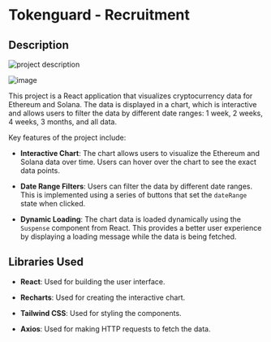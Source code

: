 # Tokenguard - Recruitment

## Description

![project description](https://github.com/AdamShymanski/tokenguard/assets/45077552/873ec936-3666-4bc7-9b2f-62d7e1f5f573)

![image](https://github.com/AdamShymanski/tokenguard/assets/45077552/1cf930bd-1c71-4f50-a0dc-b1974dce8480)



This project is a React application that visualizes cryptocurrency data for Ethereum and Solana. The data is displayed in a chart, which is interactive and allows users to filter the data by different date ranges: 1 week, 2 weeks, 4 weeks, 3 months, and all data.

Key features of the project include:

- **Interactive Chart**: The chart allows users to visualize the Ethereum and Solana data over time. Users can hover over the chart to see the exact data points.

- **Date Range Filters**: Users can filter the data by different date ranges. This is implemented using a series of buttons that set the `dateRange` state when clicked.

- **Dynamic Loading**: The chart data is loaded dynamically using the `Suspense` component from React. This provides a better user experience by displaying a loading message while the data is being fetched.

## Libraries Used

- **React**: Used for building the user interface.

- **Recharts**: Used for creating the interactive chart.

- **Tailwind CSS**: Used for styling the components.

- **Axios**: Used for making HTTP requests to fetch the data.
